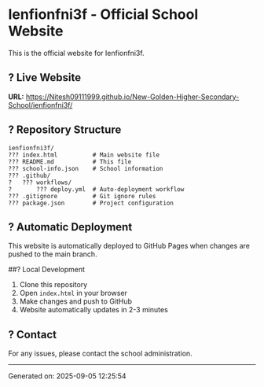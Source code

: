 # Ienfionfni3f - Official School Website

This is the official website for Ienfionfni3f.

## ? Live Website
**URL:** https://Nitesh09111999.github.io/New-Golden-Higher-Secondary-School/ienfionfni3f/

## ? Repository Structure
```
ienfionfni3f/
??? index.html          # Main website file
??? README.md           # This file
??? school-info.json    # School information
??? .github/
?   ??? workflows/
?       ??? deploy.yml  # Auto-deployment workflow
??? .gitignore          # Git ignore rules
??? package.json        # Project configuration
```

## ? Automatic Deployment
This website is automatically deployed to GitHub Pages when changes are pushed to the main branch.

##? Local Development
1. Clone this repository
2. Open `index.html` in your browser
3. Make changes and push to GitHub
4. Website automatically updates in 2-3 minutes

## ? Contact
For any issues, please contact the school administration.

---
Generated on: 2025-09-05 12:25:54

